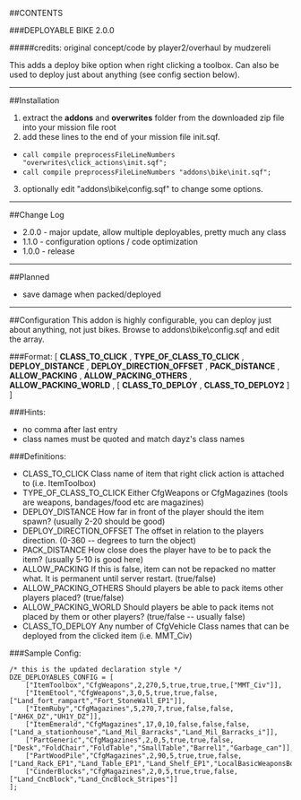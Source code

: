 ##CONTENTS

###DEPLOYABLE BIKE 2.0.0

#####credits: original concept/code by player2/overhaul by mudzereli

This adds a deploy bike option when right clicking a toolbox. Can also be used to deploy just about anything (see config section below).

-----

##Installation
 1. extract the **addons** and **overwrites** folder from the downloaded zip file into your mission file root
 2. add these lines to the end of your mission file init.sqf.
   * ```call compile preprocessFileLineNumbers "overwrites\click_actions\init.sqf";```
   * ```call compile preprocessFileLineNumbers "addons\bike\init.sqf";```
 3. optionally edit "addons\bike\config.sqf" to change some options.

-----

##Change Log
* 2.0.0 - major update, allow multiple deployables, pretty much any class
* 1.1.0 - configuration options / code optimization
* 1.0.0 - release

-----

##Planned
* save damage when packed/deployed

-----

##Configuration
This addon is highly configurable, you can deploy just about anything, not just bikes. Browse to addons\bike\config.sqf and edit the array.


###Format:
[ **CLASS_TO_CLICK** , **TYPE_OF_CLASS_TO_CLICK** , **DEPLOY_DISTANCE** , **DEPLOY_DIRECTION_OFFSET** , **PACK_DISTANCE** , **ALLOW_PACKING** , **ALLOW_PACKING_OTHERS** , **ALLOW_PACKING_WORLD** , [ **CLASS_TO_DEPLOY** , **CLASS_TO_DEPLOY2** ] ]

###Hints:
- no comma after last entry
- class names must be quoted and match dayz's class names

###Definitions:
- CLASS_TO_CLICK             Class name of item that right click action is attached to (i.e. ItemToolbox)
- TYPE_OF_CLASS_TO_CLICK     Either CfgWeapons or CfgMagazines (tools are weapons, bandages/food etc are magazines)
- DEPLOY_DISTANCE            How far in front of the player should the item spawn? (usually 2-20 should be good)
- DEPLOY_DIRECTION_OFFSET    The offset in relation to the players direction. (0-360 -- degrees to turn the object)
- PACK_DISTANCE              How close does the player have to be to pack the item? (usually 5-10 is good here)
- ALLOW_PACKING              If this is false, item can not be repacked no matter what. It is permanent until server restart. (true/false)
- ALLOW_PACKING_OTHERS       Should players be able to pack items other players placed? (true/false)
- ALLOW_PACKING_WORLD        Should players be able to pack items not placed by them or other players? (true/false -- usually false)
- CLASS_TO_DEPLOY            Any number of CfgVehicle Class names that can be deployed from the clicked item (i.e. MMT_Civ)

###Sample Config:
```
/* this is the updated declaration style */
DZE_DEPLOYABLES_CONFIG = [
    ["ItemToolbox","CfgWeapons",2,270,5,true,true,true,["MMT_Civ"]],
    ["ItemEtool","CfgWeapons",3,0,5,true,true,false,["Land_fort_rampart","Fort_StoneWall_EP1"]],
    ["ItemRuby","CfgMagazines",5,270,7,true,false,false,["AH6X_DZ","UH1Y_DZ"]],
    ["ItemEmerald","CfgMagazines",17,0,10,false,false,false,["Land_a_stationhouse","Land_Mil_Barracks","Land_Mil_Barracks_i"]],
    ["PartGeneric","CfgMagazines",2,0,5,true,true,false,["Desk","FoldChair","FoldTable","SmallTable","Barrel1","Garbage_can"]],
    ["PartWoodPile","CfgMagazines",2,90,5,true,true,false,["Land_Rack_EP1","Land_Table_EP1","Land_Shelf_EP1","LocalBasicWeaponsBox","WoodChair","Park_bench2","Park_bench1"]],
    ["CinderBlocks","CfgMagazines",2,0,5,true,true,false,["Land_CncBlock","Land_CncBlock_Stripes"]]
];
```

